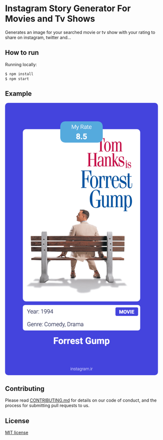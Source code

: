 # Instagram Story Generator For Movies and Tv Shows

Generates an image for your searched movie or tv show with your rating to share on instagram, twitter and...

## How to run

Running locally:
```
$ npm install
$ npm start
```

## Example

<div align="center">
  <img src="example.png" width="550" style="border-radius: 10px">
</div>

## Contributing

Please read [CONTRIBUTING.md](./CONTRIBUTING.md) for details on our code of conduct, and the process for submitting pull requests to us.

## License

[MIT license](https://opensource.org/licenses/MIT)
